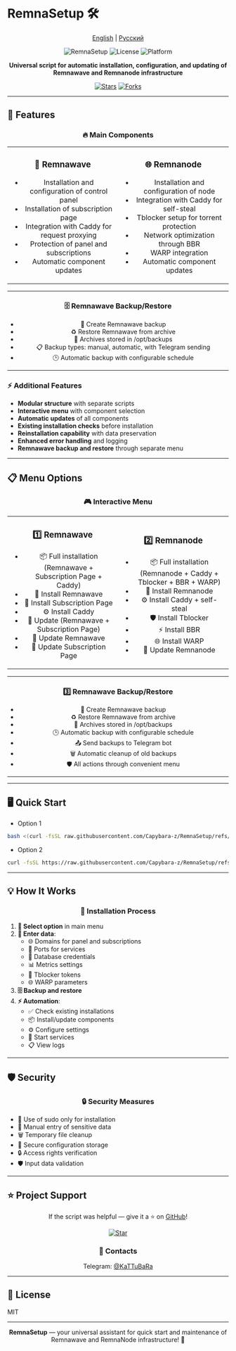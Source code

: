 # RemnaSetup 🛠️

<div align="center">

[English](README.en.md) | [Русский](README.md)

![RemnaSetup](https://img.shields.io/badge/RemnaSetup-2.4-blue)
![License](https://img.shields.io/badge/License-MIT-green)
![Platform](https://img.shields.io/badge/Platform-Ubuntu%20%7C%20Debian-orange)

**Universal script for automatic installation, configuration, and updating of Remnawave and Remnanode infrastructure**

[![Stars](https://img.shields.io/github/stars/Capybara-z/RemnaSetup?style=social)](https://github.com/Capybara-z/RemnaSetup)
[![Forks](https://img.shields.io/github/forks/Capybara-z/RemnaSetup?style=social)](https://github.com/Capybara-z/RemnaSetup)

</div>

---

## 🚀 Features

<div align="center">

### 🔥 Main Components

</div>

<table>
<tr>
<td width="50%" align="center">

### 🎯 Remnawave
- Installation and configuration of control panel
- Installation of subscription page
- Integration with Caddy for request proxying
- Protection of panel and subscriptions
- Automatic component updates

</td>
<td width="50%" align="center">

### 🌐 Remnanode
- Installation and configuration of node
- Integration with Caddy for self-steal
- Tblocker setup for torrent protection
- Network optimization through BBR
- WARP integration
- Automatic component updates

</td>
</tr>
</table>

<div align="center">

---

### 🗄️ Remnawave Backup/Restore

- 💾 Create Remnawave backup
- ♻️ Restore Remnawave from archive
- 📂 Archives stored in /opt/backups
- 📋 Backup types: manual, automatic, with Telegram sending
- 🕒 Automatic backup with configurable schedule

---

</div>

### ⚡ Additional Features
- **Modular structure** with separate scripts
- **Interactive menu** with component selection
- **Automatic updates** of all components
- **Existing installation checks** before installation
- **Reinstallation capability** with data preservation
- **Enhanced error handling** and logging
- **Remnawave backup and restore** through separate menu

---

## 📋 Menu Options

<div align="center">

### 🎮 Interactive Menu

</div>

<table>
<tr>
<td width="50%" align="center">

### 1️⃣ Remnawave
- 📦 Full installation (Remnawave + Subscription Page + Caddy)
- 🚀 Install Remnawave
- 📄 Install Subscription Page
- ⚙️ Install Caddy
- 🔄 Update (Remnawave + Subscription Page)
- 🔄 Update Remnawave
- 🔄 Update Subscription Page

</td>
<td width="50%" align="center">

### 2️⃣ Remnanode
- 📦 Full installation (Remnanode + Caddy + Tblocker + BBR + WARP)
- 🚀 Install Remnanode
- ⚙️ Install Caddy + self-steal
- 🛡️ Install Tblocker
- ⚡ Install BBR
- 🌐 Install WARP
- 🔄 Update Remnanode

</td>
</tr>
</table>

<div align="center">

---

### 3️⃣ Remnawave Backup/Restore

- 💾 Create Remnawave backup
- ♻️ Restore Remnawave from archive
- 📂 Archives stored in /opt/backups
- 🕒 Automatic backup with configurable schedule
- 📤 Send backups to Telegram bot
- 🗑️ Automatic cleanup of old backups
- 🛡️ All actions through convenient menu

---

</div>

---

## 🖥️ Quick Start

- Option 1
```bash
bash <(curl -fsSL raw.githubusercontent.com/Capybara-z/RemnaSetup/refs/heads/main/install.sh)
```
- Option 2
```bash
curl -fsSL https://raw.githubusercontent.com/Capybara-z/RemnaSetup/refs/heads/main/install.sh -o install.sh && chmod +x install.sh && sudo bash ./install.sh
```

---

## 💡 How It Works

<div align="center">

### 🔄 Installation Process

</div>

1. **🎯 Select option** in main menu
2. **📝 Enter data**:
   - 🌐 Domains for panel and subscriptions
   - 🔌 Ports for services
   - 🔑 Database credentials
   - 📊 Metrics settings
   - 🤖 Tblocker tokens
   - 🌐 WARP parameters
3. **🗄️ Backup and restore**
4. **⚡ Automation**:
   - ✅ Check existing installations
   - 📦 Install/update components
   - ⚙️ Configure settings
   - 🚀 Start services
   - 📋 View logs

---

## 🛡️ Security

<div align="center">

### 🔒 Security Measures

</div>

- 🔐 Use of sudo only for installation
- 🔑 Manual entry of sensitive data
- 🗑️ Temporary file cleanup
- 📝 Secure configuration storage
- 🔒 Access rights verification
- 🛡️ Input data validation

---

## ⭐️ Project Support

<div align="center">

If the script was helpful — give it a ⭐️ on [GitHub](https://github.com/Capybara-z/RemnaSetup)!

[![Star](https://img.shields.io/github/stars/Capybara-z/RemnaSetup?style=social)](https://github.com/Capybara-z/RemnaSetup)

### 📱 Contacts
 Telegram: [@KaTTuBaRa](https://t.me/KaTTuBaRa)

</div>

---

## 📄 License

MIT

---

<div align="center">

**RemnaSetup** — your universal assistant for quick start and maintenance of Remnawave and RemnaNode infrastructure! 🚀

</div> 